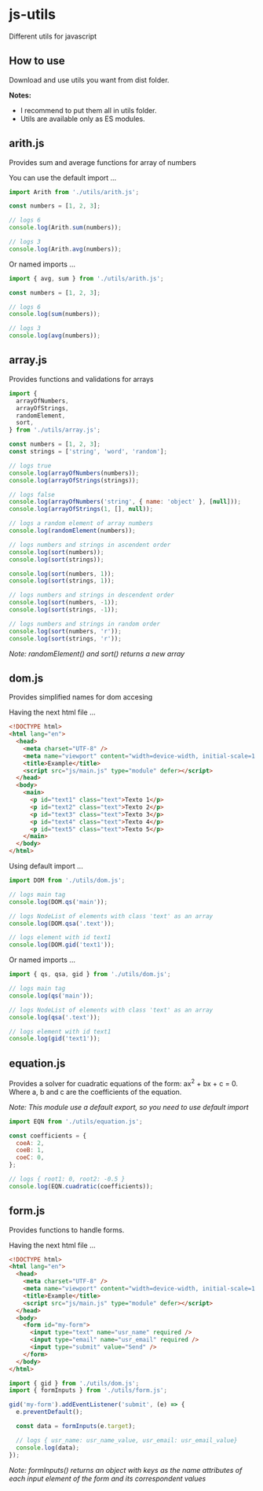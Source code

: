 # js-utils

Different utils for javascript

## How to use

Download and use utils you want from dist folder.

**Notes:**

- I recommend to put them all in utils folder.
- Utils are available only as ES modules.

## arith.js

Provides sum and average functions for array of numbers

You can use the default import ...

```js
import Arith from './utils/arith.js';

const numbers = [1, 2, 3];

// logs 6
console.log(Arith.sum(numbers));

// logs 3
console.log(Arith.avg(numbers));
```

Or named imports ...

```js
import { avg, sum } from './utils/arith.js';

const numbers = [1, 2, 3];

// logs 6
console.log(sum(numbers));

// logs 3
console.log(avg(numbers));
```

## array.js

Provides functions and validations for arrays

```js
import {
  arrayOfNumbers,
  arrayOfStrings,
  randomElement,
  sort,
} from './utils/array.js';

const numbers = [1, 2, 3];
const strings = ['string', 'word', 'random'];

// logs true
console.log(arrayOfNumbers(numbers));
console.log(arrayOfStrings(strings));

// logs false
console.log(arrayOfNumbers('string', { name: 'object' }, [null]));
console.log(arrayOfStrings(1, [], null));

// logs a random element of array numbers
console.log(randomElement(numbers));

// logs numbers and strings in ascendent order
console.log(sort(numbers));
console.log(sort(strings));

console.log(sort(numbers, 1));
console.log(sort(strings, 1));

// logs numbers and strings in descendent order
console.log(sort(numbers, -1));
console.log(sort(strings, -1));

// logs numbers and strings in random order
console.log(sort(numbers, 'r'));
console.log(sort(strings, 'r'));
```

_Note: randomElement() and sort() returns a new array_

## dom.js

Provides simplified names for dom accesing

Having the next html file ...

```html
<!DOCTYPE html>
<html lang="en">
  <head>
    <meta charset="UTF-8" />
    <meta name="viewport" content="width=device-width, initial-scale=1.0" />
    <title>Example</title>
    <script src="js/main.js" type="module" defer></script>
  </head>
  <body>
    <main>
      <p id="text1" class="text">Texto 1</p>
      <p id="text2" class="text">Texto 2</p>
      <p id="text3" class="text">Texto 3</p>
      <p id="text4" class="text">Texto 4</p>
      <p id="text5" class="text">Texto 5</p>
    </main>
  </body>
</html>
```

Using default import ...

```js
import DOM from './utils/dom.js';

// logs main tag
console.log(DOM.qs('main'));

// logs NodeList of elements with class 'text' as an array
console.log(DOM.qsa('.text'));

// logs element with id text1
console.log(DOM.gid('text1'));
```

Or named imports ...

```js
import { qs, qsa, gid } from './utils/dom.js';

// logs main tag
console.log(qs('main'));

// logs NodeList of elements with class 'text' as an array
console.log(qsa('.text'));

// logs element with id text1
console.log(gid('text1'));
```

## equation.js

Provides a solver for cuadratic equations of the form: ax<sup>2</sup> + bx + c = 0. Where a, b and c are the coefficients of the equation.

_Note: This module use a default export, so you need to use default import_

```js
import EQN from './utils/equation.js';

const coefficients = {
  coeA: 2,
  coeB: 1,
  coeC: 0,
};

// logs { root1: 0, root2: -0.5 }
console.log(EQN.cuadratic(coefficients));
```

## form.js

Provides functions to handle forms.

Having the next html file ...

```html
<!DOCTYPE html>
<html lang="en">
  <head>
    <meta charset="UTF-8" />
    <meta name="viewport" content="width=device-width, initial-scale=1.0" />
    <title>Example</title>
    <script src="js/main.js" type="module" defer></script>
  </head>
  <body>
    <form id="my-form">
      <input type="text" name="usr_name" required />
      <input type="email" name="usr_email" required />
      <input type="submit" value="Send" />
    </form>
  </body>
</html>
```

```js
import { gid } from './utils/dom.js';
import { formInputs } from './utils/form.js';

gid('my-form').addEventListener('submit', (e) => {
  e.preventDefault();

  const data = formInputs(e.target);

  // logs { usr_name: usr_name_value, usr_email: usr_email_value}
  console.log(data);
});
```

_Note: formInputs() returns an object with keys as the name attributes of each input element of the form and its correspondent values_
